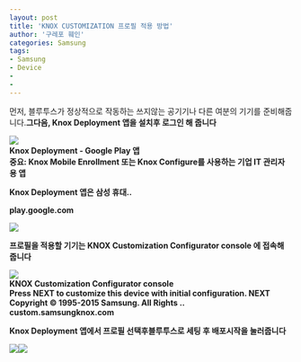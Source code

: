 ```yaml
---
layout: post
title: 'KNOX CUSTOMIZATION 프로필 적용 방법'
author: '구레포 훼인'
categories: Samsung
tags:
- Samsung
- Device
-
- 
---
```



<script> location.href='https://cafe.naver.com/develoid/864241' ; </script>

<p>먼저, 블루투스가 정상적으로 작동하는 쓰지않는 공기기나 다른 여분의 기기를 준비해줍니다.<b><b><b><b>그다음, Knox Deployment 앱을 설치후 로그인 해 줍니다<b><b></p><div>
        <div>
                          <div>
                        <img src="https://dthumb-phinf.pstatic.net/?src=https://lh3.googleusercontent.com/ruiokLXdSpIGY2-jZzCwbxy-mjaytNphu3c6nBQzu_5mcx0frmq1iZwb_ieMuL_Fn8M1&amp;type=f220">
                        <span></span>
                </div>
                <div>
                        <div>Knox Deployment - Google Play 앱</div>
                        <div>중요: Knox Mobile Enrollment 또는 Knox Configure를 사용하는 기업 IT 관리자 용 앱

Knox Deployment 앱은 삼성 휴대..</div>
                        <div>play.google.com</div>
                </div>
                <a href="https://play.google.com/store/apps/details?id=com.samsung.android.knox.enrollment&amp;hl=ko"></a>
        </div>
</div><b><img src="https://cafeptthumb-phinf.pstatic.net/MjAxOTA0MTdfNDIg/MDAxNTU1NDYzNzg0MTE1.FV00zeATRTeGj1vNeeNj1kE3huwFhuAFeYRo8XKDF0og.Akrg1C-RTgLfOj8FOzKsCWyPiy2lxGHTbrBnAq2gH8Eg.PNG.yougnilzzz/externalFile.png?type=w740"><b><p><b>프로필을 적용할 기기는 KNOX Customization Configurator console 에 접속해 줍니다<b><b></p><div>
        <div>
                          <div>
                        <img src="https://dthumb-phinf.pstatic.net/?src=https://custom.samsungknox.com/assets/img/header_tablet.png&amp;type=f560_336">
                        <span></span>
                </div>
                <div>
                        <div>KNOX Customization Configurator console</div>
                        <div>Press NEXT to customize this device with initial configuration. NEXT Copyright © 1995-2015 Samsung. All Rights ..</div>
                        <div>custom.samsungknox.com</div>
                </div>
                <a href="https://custom.samsungknox.com"></a>
        </div>
</div><b><p><b><b>Knox Deployment 앱에서 프로필 선택후<b>블루투스로 세팅 후 배포시작을 눌러줍니다<b><b></p><img src="https://cafeptthumb-phinf.pstatic.net/MjAxOTA0MTdfMTcg/MDAxNTU1NDYzNzg0NTU0.xMoJD9AHBc8LR6m6B-ohziJufbiDyYjnmhxgGVYl7mUg.PK2eaJxeDynA5Cp8AWPcn5zMbN17Nr5shgheNUf61vkg.PNG.yougnilzzz/externalFile.png?type=w740"><b><img src="https://cafeptthumb-phinf.pstatic.net/MjAxOTA0MTdfNDAg/MDAxNTU1NDYzNzg0ODgw.2bK7UZQnNHWt1wCgo1Paz5zv0hPpMEMhBKifq0MMCU8g.GNLif0XQAvFvWKGon-xIo_Ci-jPIi1cm1VK-YHC9z2Mg.PNG.yougnilzzz/externalFile.png?type=w740"><b>
